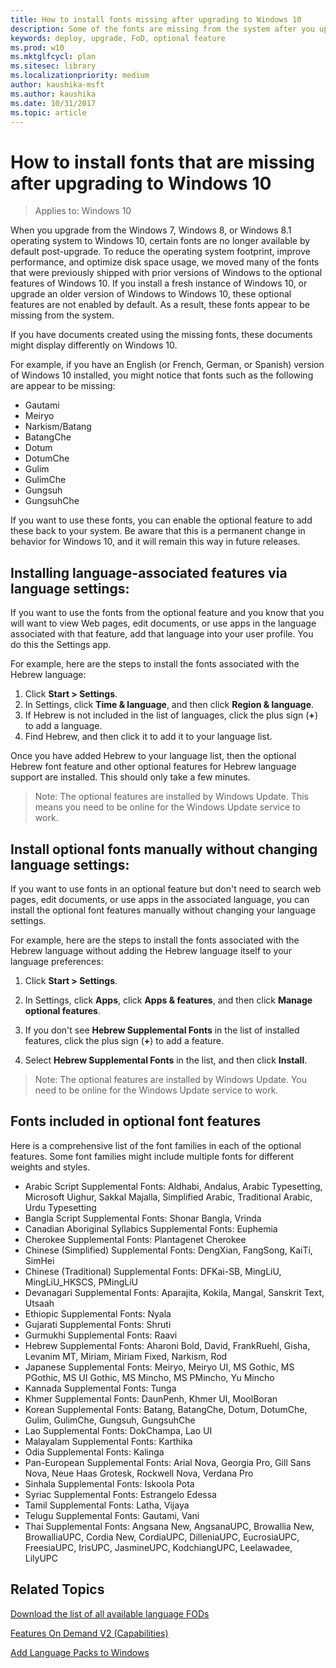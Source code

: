 ```yaml
---
title: How to install fonts missing after upgrading to Windows 10
description: Some of the fonts are missing from the system after you upgrade to Windows 10.
keywords: deploy, upgrade, FoD, optional feature
ms.prod: w10
ms.mktglfcycl: plan
ms.sitesec: library
ms.localizationpriority: medium
author: kaushika-msft
ms.author: kaushika
ms.date: 10/31/2017
ms.topic: article
---
```

# How to install fonts that are missing after upgrading to Windows 10

> Applies to: Windows 10

When you upgrade from the Windows 7, Windows 8, or Windows 8.1 operating system to Windows 10, certain fonts are no longer available by default post-upgrade. To reduce the operating system footprint, improve performance, and optimize disk space usage, we moved many of the fonts that were previously shipped with prior versions of Windows to the optional features of Windows 10. If you install a fresh instance of Windows 10, or upgrade an older version of Windows to Windows 10, these optional features are not enabled by default. As a result, these fonts appear to be missing from the system.

If you have documents created using the missing fonts, these documents might display differently on Windows 10.

For example, if you have an English (or French, German, or Spanish) version of Windows 10 installed, you might notice that fonts such as the following are appear to be missing:

- Gautami
- Meiryo
- Narkism/Batang
- BatangChe
- Dotum
- DotumChe
- Gulim
- GulimChe
- Gungsuh
- GungsuhChe

If you want to use these fonts, you can enable the optional feature to add these back to your system. Be aware that this is a permanent change in behavior for Windows 10, and it will remain this way in future releases.

## Installing language-associated features via language settings:

If you want to use the fonts from the optional feature and you know that you will want to view Web pages, edit documents, or use apps in the language associated with that feature, add that language into your user profile. You do this the Settings app.

For example, here are the steps to install the fonts associated with the Hebrew language:

1. Click **Start > Settings**.
2. In Settings, click **Time & language**, and then click **Region & language**.
3. If Hebrew is not included in the list of languages, click the plus sign (**+**) to add a language.
4. Find Hebrew, and then click it to add it to your language list.

Once you have added Hebrew to your language list, then the optional Hebrew font feature and other optional features for Hebrew language support are installed. This should only take a few minutes.

> Note: The optional features are installed by Windows Update. This means you need to be online for the Windows Update service to work.

## Install optional fonts manually without changing language settings:

If you want to use fonts in an optional feature but don't need to search web pages, edit documents, or use apps in the associated language, you can install the optional font features manually without changing your language settings.

For example, here are the steps to install the fonts associated with the Hebrew language without adding the Hebrew language itself to your language preferences:

1. Click **Start > Settings**.
2. In Settings, click **Apps**, click **Apps & features**, and then click **Manage optional features**.

3. If you don't see **Hebrew Supplemental Fonts** in the list of installed features, click the plus sign (**+**) to add a feature.
4. Select **Hebrew Supplemental Fonts** in the list, and then click **Install**.

> Note: The optional features are installed by Windows Update. You need to be online for the Windows Update service to work.

## Fonts included in optional font features

Here is a comprehensive list of the font families in each of the optional features. Some font families might include multiple fonts for different weights and styles.

- Arabic Script Supplemental Fonts: Aldhabi, Andalus, Arabic Typesetting, Microsoft Uighur, Sakkal Majalla, Simplified Arabic, Traditional Arabic, Urdu Typesetting
- Bangla Script Supplemental Fonts: Shonar Bangla, Vrinda
- Canadian Aboriginal Syllabics Supplemental Fonts: Euphemia
- Cherokee Supplemental Fonts: Plantagenet Cherokee
- Chinese (Simplified) Supplemental Fonts: DengXian, FangSong, KaiTi, SimHei
- Chinese (Traditional) Supplemental Fonts: DFKai-SB, MingLiU, MingLiU_HKSCS, PMingLiU
- Devanagari Supplemental Fonts: Aparajita, Kokila, Mangal, Sanskrit Text, Utsaah
- Ethiopic Supplemental Fonts: Nyala
- Gujarati Supplemental Fonts: Shruti
- Gurmukhi Supplemental Fonts: Raavi
- Hebrew Supplemental Fonts: Aharoni Bold, David, FrankRuehl, Gisha, Levanim MT, Miriam, Miriam Fixed, Narkism, Rod
- Japanese Supplemental Fonts: Meiryo, Meiryo UI, MS Gothic, MS PGothic, MS UI Gothic, MS Mincho, MS PMincho, Yu Mincho
- Kannada Supplemental Fonts: Tunga
- Khmer Supplemental Fonts: DaunPenh, Khmer UI, MoolBoran
- Korean Supplemental Fonts: Batang, BatangChe, Dotum, DotumChe, Gulim, GulimChe, Gungsuh, GungsuhChe
- Lao Supplemental Fonts: DokChampa, Lao UI
- Malayalam Supplemental Fonts: Karthika
- Odia Supplemental Fonts: Kalinga
- Pan-European Supplemental Fonts: Arial Nova, Georgia Pro, Gill Sans Nova, Neue Haas Grotesk, Rockwell Nova, Verdana Pro
- Sinhala Supplemental Fonts: Iskoola Pota
- Syriac Supplemental Fonts: Estrangelo Edessa
- Tamil Supplemental Fonts: Latha, Vijaya
- Telugu Supplemental Fonts: Gautami, Vani
- Thai Supplemental Fonts: Angsana New, AngsanaUPC, Browallia New, BrowalliaUPC, Cordia New, CordiaUPC, DilleniaUPC, EucrosiaUPC, FreesiaUPC, IrisUPC, JasmineUPC, KodchiangUPC, Leelawadee, LilyUPC

## Related Topics

[Download the list of all available language FODs](https://download.microsoft.com/download/0/A/A/0AA4342D-3933-4216-A90D-3BA8392FB1D1/Windows%2010%201703%20FOD%20to%20LP%20Mapping%20Table.xlsx)

[Features On Demand V2 (Capabilities)](/windows-hardware/manufacture/desktop/features-on-demand-v2--capabilities#span-idrelatedtopicsspanrelated-topics)

[Add Language Packs to Windows](/windows-hardware/manufacture/desktop/add-language-packs-to-windows)
